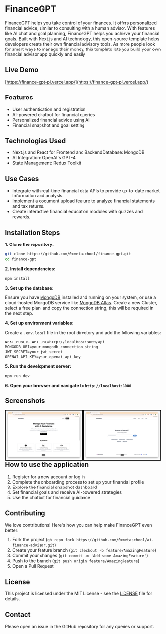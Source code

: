 # **FinanceGPT**

FinanceGPT helps you take control of your finances. It offers personalized financial advice, similar to consulting with a human advisor. With features like AI chat and goal planning, FinanceGPT helps you achieve your financial goals. 
Built with Next.js and AI technology, this open-source template helps developers create their own financial advisory tools. As more people look for smart ways to manage their money, this template lets you build your own financial advisor app quickly and easily

## Live Demo

[https://finance-gpt-pi.vercel.app/](https://finance-gpt-pi.vercel.app/)

## Features

- User authentication and registration
- AI-powered chatbot for financial queries
- Personalized financial advice using AI
- Financial snapshot and goal setting

## Technologies Used

- Next.js and React for Frontend and BackendDatabase: MongoDB
- AI Integration: OpenAI's GPT-4
- State Management: Redux Toolkit

## Use Cases
- Integrate with real-time financial data APIs to provide up-to-date market information and analysis.
- Implement a document upload feature to analyze financial statements and tax returns.
- Create interactive financial education modules with quizzes and rewards.

## Installation Steps

**1. Clone the repository:**

```bash
git clone https://github.com/0xmetaschool/finance-gpt.git
cd finance-gpt
```

**2. Install dependencies:**

```bash
npm install
```

**3. Set up the database:**

Ensure you have [MongoDB](https://www.mongodb.com/) installed and running on your system, or use a cloud-hosted MongoDB service like [MongoDB Atlas](https://www.mongodb.com/products/platform/atlas-database). Create a new Cluster, select a free plan, and copy the connection string, this will be required in the next step.

**4. Set up environment variables:**

Create a `.env.local` file in the root directory and add the following variables:

```
NEXT_PUBLIC_API_URL=http://localhost:3000/api
MONGODB_URI=your_mongodb_connection_string
JWT_SECRET=your_jwt_secret
OPENAI_API_KEY=your_openai_api_key
```

**5. Run the development server:**

```bash
npm run dev
```

**6. Open your browser and navigate to `http://localhost:3000`**

## Screenshots

<div style="float:left; display: flex; justify-content: space-between;">
  <img src="https://github.com/0xmetaschool/finance-gpt/blob/main/public/images/finance-gpt-template-landing-page.png?raw=true" alt="FinanceGPT Template Landing Page screenshot" style="width: 49%; border: 2px solid black;" />
  <img src="https://github.com/0xmetaschool/finance-gpt/blob/main/public/images/finance-gpt-template-home-page.png?raw=true" alt="FinanceGPT Template Home Page screenshot" style="width: 49%; border: 2px solid black;" />
</div>


## How to use the application

1. Register for a new account or log in
2. Complete the onboarding process to set up your financial profile
3. Explore the financial snapshot dashboard
4. Set financial goals and receive AI-powered strategies
5. Use the chatbot for financial guidance


## Contributing

We love contributions! Here's how you can help make FinanceGPT even better:

1. Fork the project (`gh repo fork https://github.com/0xmetaschool/ai-finance-advisor.git`)
2. Create your feature branch (`git checkout -b feature/AmazingFeature`)
3. Commit your changes (`git commit -m 'Add some AmazingFeature'`)
4. Push to the branch (`git push origin feature/AmazingFeature`)
5. Open a Pull Request

## License

This project is licensed under the MIT License - see the [LICENSE](https://github.com/0xmetaschool/finance-gpt/blob/main/LICENSE) file for details.


## Contact
Please open an issue in the GitHub repository for any queries or support.
